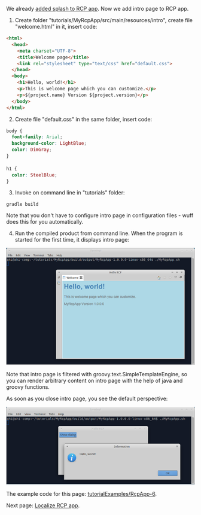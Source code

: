 We already [added splash to RCP app](Add-splash-to-RCP-app). Now we add intro page to RCP app.

1. Create folder "tutorials/MyRcpApp/src/main/resources/intro", create file "welcome.html" in it, insert code:

  ```html
  <html>
    <head>
      <meta charset="UTF-8">
      <title>Welcome page</title>
      <link rel="stylesheet" type="text/css" href="default.css">
    </head>
    <body>
      <h1>Hello, world!</h1>
      <p>This is welcome page which you can customize.</p>
      <p>${project.name} Version ${project.version}</p>
    </body>
  </html>
  ```

2. Create file "default.css" in the same folder, insert code:

  ```css
  body {
    font-family: Arial;
    background-color: LightBlue;
    color: DimGray;
  }

  h1 {
    color: SteelBlue;
  }
  ```

3. Invoke on command line in "tutorials" folder:

  ```shell
  gradle build
  ```
  
  Note that you don't have to configure intro page in configuration files - wuff does this for you automatically.

4. Run the compiled product from command line. When the program is started for the first time, it displays intro page:

  ![RcpApp-6-run-1](images/RcpApp-6-run-1.png "RcpApp-6-run-1")
  
  Note that intro page is filtered with groovy.text.SimpleTemplateEngine, so you can render arbitrary content on intro page with the help of java and groovy functions.

  As soon as you close intro page, you see the default perspective:

  ![RcpApp-5-run-1](images/RcpApp-4-run-1.png "RcpApp-4-run-1")

The example code for this page: [tutorialExamples/RcpApp-6](../tree/master/tutorialExamples/RcpApp-6).

Next page: [Localize RCP app](Localize-RCP-app).